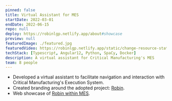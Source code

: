 ```yaml
---
pinned: false
title: Virtual Assistant for MES
startDate: 2022-03-01
endDate: 2022-06-15
repo: null
deploy: https://robinlgp.netlify.app/about#showcase
preview: null
featuredImage: ./featured.jpg
featuredVideo: https://robinlgp.netlify.app/static/change-resource-state-auto-0acbdbc8d8cce72094f83810c41c7a4c.mp4
techStack: [Typescript, Angular12, Python, SpaCy, Docker]
description: A virtual assistant for Critical Manufacturing's MES
team: 8 people
---
```


- Developed a virtual assistant to facilitate navigation and interaction with Critical Manufacturing's Execution System.
- Created branding around the adopted project: [Robin](https://robinlgp.netlify.app).
- Web showcase of [Robin within MES](https://robinlgp.netlify.app/about#showcase).
